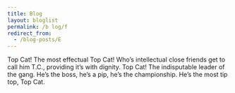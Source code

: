 ```yaml
---
title: Blog
layout: bloglist
permalink: /b log/f
redirect_from:
  - /blog-posts/E
---
```

Top Cat! The most effectual Top Cat! Who’s intellectual close friends get to call him T.C., providing it’s with dignity. Top Cat! The indisputable leader of the gang. He’s the boss, he’s a pip, he’s the championship. He’s the most tip top, Top Cat.
